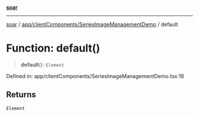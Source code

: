 [**soar**](../../../../README.md)

***

[soar](../../../../modules.md) / [app/clientComponents/SeriesImageManagementDemo](../README.md) / default

# Function: default()

> **default**(): `Element`

Defined in: app/clientComponents/SeriesImageManagementDemo.tsx:16

## Returns

`Element`
